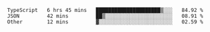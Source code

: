 <!--START_SECTION:waka-->

```text
TypeScript   6 hrs 45 mins   █████████████████████▒░░░   84.92 %
JSON         42 mins         ██▒░░░░░░░░░░░░░░░░░░░░░░   08.91 %
Other        12 mins         ▓░░░░░░░░░░░░░░░░░░░░░░░░   02.59 %
```

<!--END_SECTION:waka-->


<!--
**Leorio21/Leorio21** is a ✨ _special_ ✨ repository because its `README.md` (this file) appears on your GitHub profile.

Here are some ideas to get you started:

- 🔭 I’m currently working on ...
- 🌱 I’m currently learning ...
- 👯 I’m looking to collaborate on ...
- 🤔 I’m looking for help with ...
- 💬 Ask me about ...
- 📫 How to reach me: ...
- 😄 Pronouns: ...
- ⚡ Fun fact: ...
-->
